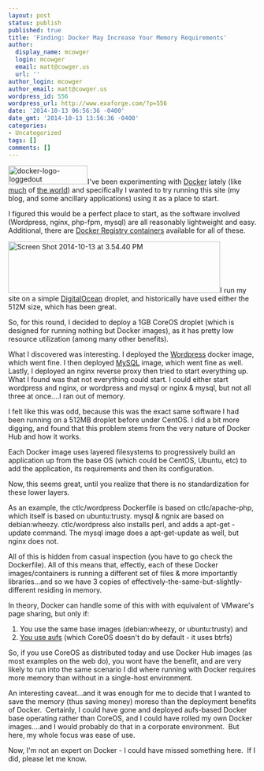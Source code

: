 ```yaml
---
layout: post
status: publish
published: true
title: 'Finding: Docker May Increase Your Memory Requirements'
author:
  display_name: mcowger
  login: mcowger
  email: matt@cowger.us
  url: ''
author_login: mcowger
author_email: matt@cowger.us
wordpress_id: 556
wordpress_url: http://www.exaforge.com/?p=556
date: '2014-10-13 06:56:36 -0400'
date_gmt: '2014-10-13 13:56:36 -0400'
categories:
- Uncategorized
tags: []
comments: []
---
```

<p><img class="alignright size-full wp-image-558" src="{{ site.baseurl }}/images/2014/10/docker-logo-loggedout.png" alt="docker-logo-loggedout" width="161" height="38" />I've been experimenting with <a href="https://www.docker.com">Docker</a> lately (like <a href="http://www.google.es/url?sa=t&amp;rct=j&amp;q=&amp;esrc=s&amp;source=web&amp;cd=4&amp;cad=rja&amp;uact=8&amp;ved=0CDIQFjAD&amp;url=http%3A%2F%2Fthenewstack.io%2Fdocker-and-cloud-foundry-open-source-projects-are-defined-by-ownership%2F&amp;ei=Idc7VK3IHNLOaJuVgMgF&amp;usg=AFQjCNGwE2pqyZirEDFXZeRZCk8HgR5jYQ&amp;bvm=bv.77161500,d.d2s">much</a> of <a href="http://purevirtual.eu/2014/08/12/simple-how-to-install-for-panamax-docker-management-on-os-x/">the world</a>) and specifically I wanted to try running this site (my blog, and some ancillary applications) using it as a place to start.</p>
<p>I figured this would be a perfect place to start, as the software involved (Wordpress, nginx, php-fpm, mysql) are all reasonably lightweight and easy. Additional, there are <a href="https://www.google.es/url?sa=t&amp;rct=j&amp;q=&amp;esrc=s&amp;source=web&amp;cd=1&amp;cad=rja&amp;uact=8&amp;ved=0CCMQFjAA&amp;url=https%3A%2F%2Fregistry.hub.docker.com%2F&amp;ei=XNc7VPWDOYLcapXPgeAJ&amp;usg=AFQjCNF8F9GBc8TlyzMqnJODp6pvKScyRw&amp;bvm=bv.77161500,d.d2s">Docker Registry containers</a> available for all of these.</p>
<p><img class="alignleft wp-image-559 size-full" src="{{ site.baseurl }}/images/2014/10/Screen-Shot-2014-10-13-at-3.54.40-PM.png" alt="Screen Shot 2014-10-13 at 3.54.40 PM" width="430" height="104" />I run my site on a simple <a href="https://www.digitalocean.com">DigitalOcean</a> droplet, and historically have used either the 512M size, which has been great.</p>
<p>So, for this round, I decided to deploy a 1GB CoreOS droplet (which is designed for running nothing but Docker images), as it has pretty low resource utilization (among many other benefits).</p>
<p>What I discovered was interesting. I deployed the <a href="https://registry.hub.docker.com/_/wordpress/">Wordpress</a> docker image, which went fine. I then deployed <a href="https://registry.hub.docker.com/_/mysql/">MySQL</a> image, which went fine as well. Lastly, I deployed an nginx reverse proxy then tried to start everything up. What I found was that not everything could start. I could either start wordpress and nginx, or wordpress and mysql or nginx &amp; mysql, but not all three at once....I ran out of memory.</p>
<p>I felt like this was odd, because this was the exact same software I had been running on a 512MB droplet before under CentOS. I did a bit more digging, and found that this problem stems from the very nature of Docker Hub and how it works.</p>
<p>Each Docker image uses layered filesystems to progressively build an application up from the base OS (which could be CentOS, Ubuntu, etc) to add the application, its requirements and then its configuration.</p>
<p>Now, this seems great, until you realize that there is no standardization for these lower layers.</p>
<p>As an example, the ctlc/wordpress Dockerfile is based on ctlc/apache-php, which itself is based on ubuntu:trusty. mysql &amp; ngnix are based on debian:wheezy. ctlc/wordpress also installs perl, and adds a apt-get -update command. The mysql image does a apt-get-update as well, but nginx does not.</p>
<p>All of this is hidden from casual inspection (you have to go check the Dockerfile). All of this means that, effectly, each of these Docker images/containers is running a different set of files &amp; more importantly libraries...and so we have 3 copies of effectively-the-same-but-slightly-different residing in memory.</p>
<p>In theory, Docker can handle some of this with with equivalent of VMware's page sharing, but only if:</p>
<ol>
<li>You use the same base images (debian:wheezy, or ubuntu:trusty) and</li>
<li><a href="http://developerblog.redhat.com/2014/09/30/overview-storage-scalability-docker/?utm_content=buffer8a955&amp;utm_medium=social&amp;utm_source=twitter.com&amp;utm_campaign=buffer">You use aufs</a> (which CoreOS doesn't do by default - it uses btrfs)</li>
</ol>
<p>So, if you use CoreOS as distributed today and use Docker Hub images (as most examples on the web do), you wont have the benefit, and are very likely to run into the same scenario I did where running with Docker requires more memory than without in a single-host environment.</p>
<p>An interesting caveat...and it was enough for me to decide that I wanted to save the memory (thus saving money) moreso than the deployment benefits of Docker.  Certainly, I could have gone and deployed aufs-based Docker base operating rather than CoreOS, and I could have rolled my own Docker images....and I would probably do that in a corporate environment.  But here, my whole focus was ease of use.</p>
<p>Now, I'm not an expert on Docker - I could have missed something here.  If I did, please let me know.</p>
